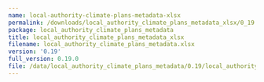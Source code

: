 ```yaml
---
name: local-authority-climate-plans-metadata-xlsx
permalink: /downloads/local_authority_climate_plans_metadata_xlsx/0_19
package: local_authority_climate_plans_metadata
title: local_authority_climate_plans_metadata_xlsx
filename: local_authority_climate_plans_metadata.xlsx
version: '0.19'
full_version: 0.19.0
file: /data/local_authority_climate_plans_metadata/0.19/local_authority_climate_plans_metadata.xlsx
---
```

